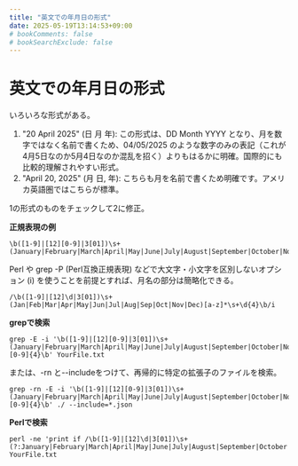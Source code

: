 ```yaml
---
title: "英文での年月日の形式"
date: 2025-05-19T13:14:53+09:00
# bookComments: false
# bookSearchExclude: false
---
```

# 英文での年月日の形式

いろいろな形式がある。

1. "20 April 2025" (日 月 年): この形式は、DD Month YYYY となり、月を数字ではなく名前で書くため、04/05/2025 のような数字のみの表記（これが4月5日なのか5月4日なのか混乱を招く）よりもはるかに明確。国際的にも比較的理解されやすい形式。
2. "April 20, 2025" (月 日, 年): こちらも月を名前で書くため明確です。アメリカ英語圏ではこちらが標準。

1の形式のものをチェックして2に修正。

**正規表現の例**

```
\b([1-9]|[12][0-9]|3[01])\s+(January|February|March|April|May|June|July|August|September|October|November|December)\s+\d{4}\b
```


Perl や grep -P (Perl互換正規表現) などで大文字・小文字を区別しないオプション (i) を使うことを前提とすれば、月名の部分は簡略化できる。

```
/\b([1-9]|[12]\d|3[01])\s+(Jan|Feb|Mar|Apr|May|Jun|Jul|Aug|Sep|Oct|Nov|Dec)[a-z]*\s+\d{4}\b/i
```

**grepで検索**

```
grep -E -i '\b([1-9]|[12][0-9]|3[01])\s+(January|February|March|April|May|June|July|August|September|October|November|December)\s+[0-9]{4}\b' YourFile.txt
```
または、-rn と--includeをつけて、再帰的に特定の拡張子のファイルを検索。

```
grep -rn -E -i '\b([1-9]|[12][0-9]|3[01])\s+(January|February|March|April|May|June|July|August|September|October|November|December)\s+[0-9]{4}\b' ./ --include=*.json
```

**Perlで検索**

```
perl -ne 'print if /\b([1-9]|[12]\d|3[01])\s+(?:January|February|March|April|May|June|July|August|September|October|November|December)\s+\d{4}\b/i' YourFile.txt
```
